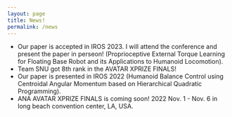```yaml
---
layout: page
title: News!
permalink: /news
---
```

- Our paper is accepted in IROS 2023. I will attend the conference and present the paper in perseon! (Proprioceptive External Torque Learning for Floating Base Robot and its Applications to Humanoid Locomotion).
- Team SNU got 8th rank in the AVATAR XPRIZE FINALS!
- Our paper is presented in IROS 2022 (Humanoid Balance Control using Centroidal Angular Momentum based on Hierarchical Quadratic Programming).
- ANA AVATAR XPRIZE FINALS is coming soon! 2022 Nov. 1 - Nov. 6 in long beach convention center, LA, USA.
